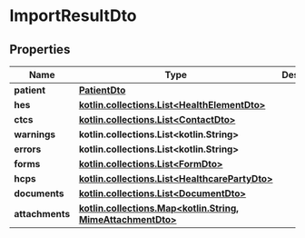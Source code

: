 
# ImportResultDto

## Properties
Name | Type | Description | Notes
------------ | ------------- | ------------- | -------------
**patient** | [**PatientDto**](PatientDto.md) |  |  [optional]
**hes** | [**kotlin.collections.List&lt;HealthElementDto&gt;**](HealthElementDto.md) |  |  [optional]
**ctcs** | [**kotlin.collections.List&lt;ContactDto&gt;**](ContactDto.md) |  |  [optional]
**warnings** | **kotlin.collections.List&lt;kotlin.String&gt;** |  |  [optional]
**errors** | **kotlin.collections.List&lt;kotlin.String&gt;** |  |  [optional]
**forms** | [**kotlin.collections.List&lt;FormDto&gt;**](FormDto.md) |  |  [optional]
**hcps** | [**kotlin.collections.List&lt;HealthcarePartyDto&gt;**](HealthcarePartyDto.md) |  |  [optional]
**documents** | [**kotlin.collections.List&lt;DocumentDto&gt;**](DocumentDto.md) |  |  [optional]
**attachments** | [**kotlin.collections.Map&lt;kotlin.String, MimeAttachmentDto&gt;**](MimeAttachmentDto.md) |  |  [optional]
